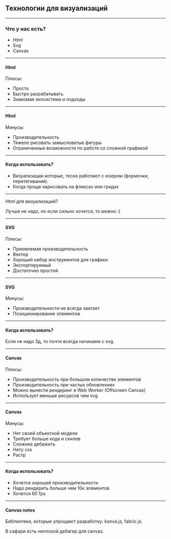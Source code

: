 ## Технологии для визуализаций

---

### Что у нас есть?

- Html
- Svg
- Сanvas

---

#### Html

Плюсы:
- Просто
- Быстро разрабатывать
- Знакомая экосистема и подходы

---

#### Html

Минусы:
- Производительность
- Тяжело рисовать замысловатые фигуры
- Ограниченные возможности по работе со сложной графикой

---

#### Когда использовать?

- Визуализации которые, тесно работают с юзером (формочки, перетягивания).
- Когда проще нарисовать на флексах или гридах

--- 
Html для визуализаций?

Лучше не надо, но если сильно хочется, то можно :)

---

#### SVG

Плюсы:
- Приемлемая производительность
- Вектор
- Хороший набор инструментов для графики
- Экспортируемый
- Достаточно простой
---

#### SVG

Минусы:
- Производительности не всегда хватает
- Позиционирование элементов

---

#### Когда использовать?

Если не надо 3д, то почти всегда начинаем с svg.

---

#### Canvas

Плюсы:
- Производительность при большом количестве элементов
- Производительность при частых обновлениях
- Можно вынести рендеринг в Web Worker (Offscreen Canvas)
- Использует меньше ресурсов чем svg

---

#### Canvas

Минусы:
- Нет своей объектной модели
- Требует больше кода и скилов
- Сложнее дебажить
- Нету css
- Растр

---

#### Когда использовать?

- Хочется хорошей производительности
- Надо рендерить больше чем 10к элементов
- Хочется 60 fps

---
#### Сanvas notes

Библиотеки, которые упрощают разработку: konva.js, fabric.js.

В сафари есть неплохой дебагер для canvas.

